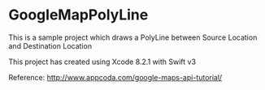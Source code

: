 # GoogleMapPolyLine
This is a sample project which draws a PolyLine between Source Location and Destination Location

This project has created using Xcode 8.2.1 with Swift v3

Reference: http://www.appcoda.com/google-maps-api-tutorial/

